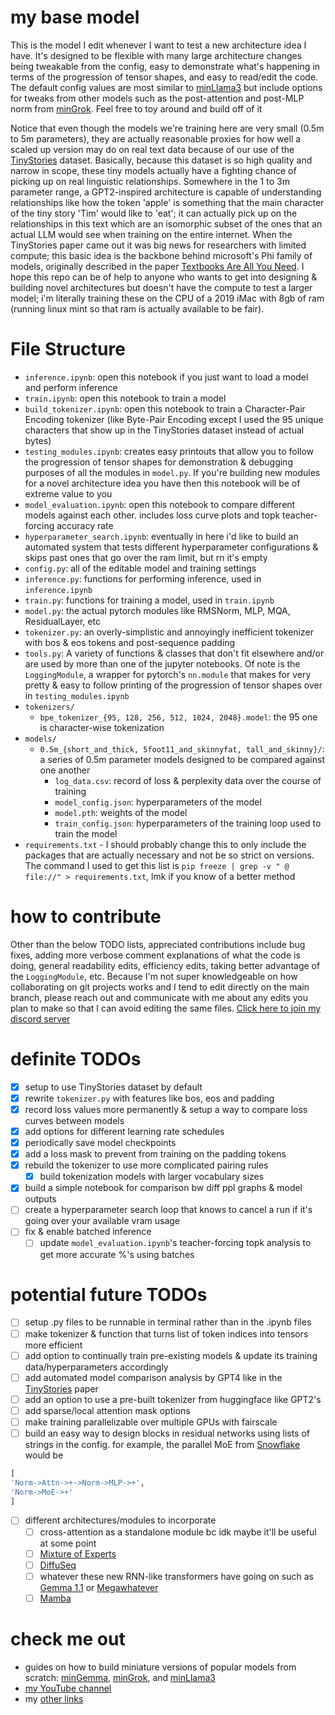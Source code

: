 # my base model
This is the model I edit whenever I want to test a new architecture idea I have. It's designed to be flexible with many large architecture changes being tweakable from the config, easy to demonstrate what's happening in terms of the progression of tensor shapes, and easy to read/edit the code. The default config values are most similar to [minLlama3](https://github.com/evintunador/minLlama3) but include options for tweaks from other models such as the post-attention and post-MLP norm from [minGrok](https://github.com/evintunador/minGrok). Feel free to toy around and build off of it

Notice that even though the models we're training here are very small (0.5m to 5m parameters), they are actually reasonable proxies for how well a scaled up version may do on real text data because of our use of the [TinyStories](https://arxiv.org/abs/2305.07759) dataset. Basically, because this dataset is so high quality and narrow in scope, these tiny models actually have a fighting chance of picking up on real linguistic relationships. Somewhere in the 1 to 3m parameter range, a GPT2-inspired architecture is capable of understanding relationships like how the token 'apple' is something that the main character of the tiny story 'Tim' would like to 'eat'; it can actually pick up on the relationships in this text which are an isomorphic subset of the ones that an actual LLM would see when training on the entire internet. When the TinyStories paper came out it was big news for researchers with limited compute; this basic idea is the backbone behind microsoft's Phi family of models, originally described in the paper [Textbooks Are All You Need](https://arxiv.org/pdf/2306.11644). I hope this repo can be of help to anyone who wants to get into designing & building novel architectures but doesn't have the compute to test a larger model; i'm literally training these on the CPU of a 2019 iMac with 8gb of ram (running linux mint so that ram is actually available to be fair).

# File Structure
- `inference.ipynb`: open this notebook if you just want to load a model and perform inference
- `train.ipynb`: open this notebook to train a model
- `build_tokenizer.ipynb`: open this notebook to train a Character-Pair Encoding tokenizer (like Byte-Pair Encoding except I used the 95 unique characters that show up in the TinyStories dataset instead of actual bytes)
- `testing_modules.ipynb`: creates easy printouts that allow you to follow the progression of tensor shapes for demonstration & debugging purposes of all the modules in `model.py`. If you're building new modules for a novel architecture idea you have then this notebook will be of extreme value to you
- `model_evaluation.ipynb`: open this notebook to compare different models against each other. includes loss curve plots and topk teacher-forcing accuracy rate
- `hyperparameter_search.ipynb`: eventually in here i'd like to build an automated system that tests different hyperparameter configurations & skips past ones that go over the ram limit, but rn it's empty
- `config.py`: all of the editable model and training settings
- `inference.py`: functions for performing inference, used in `inference.ipynb`
- `train.py`: functions for training a model, used in `train.ipynb`
- `model.py`: the actual pytorch modules like RMSNorm, MLP, MQA, ResidualLayer, etc
- `tokenizer.py`: an overly-simplistic and annoyingly inefficient tokenizer with bos & eos tokens and post-sequence padding
- `tools.py`: A variety of functions & classes that don't fit elsewhere and/or are used by more than one of the jupyter notebooks. Of note is the `LoggingModule`, a wrapper for pytorch's `nn.module` that makes for very pretty & easy to follow printing of the progression of tensor shapes over in `testing_modules.ipynb`
- `tokenizers/`
    - `bpe_tokenizer_{95, 128, 256, 512, 1024, 2048}.model`: the 95 one is character-wise tokenization
- `models/`
    - `0.5m_{short_and_thick, 5foot11_and_skinnyfat, tall_and_skinny}/`: a series of 0.5m parameter models designed to be compared against one another
        - `log_data.csv`: record of loss & perplexity data over the course of training
        - `model_config.json`: hyperparameters of the model
        - `model.pth`: weights of the model
        - `train_config.json`: hyperparameters of the training loop used to train the model
- `requirements.txt` - I should probably change this to only include the packages that are actually necessary and not be so strict on versions. The command I used to get this list is `pip freeze | grep -v " @ file://" > requirements.txt`, lmk if you know of a better method

# how to contribute
Other than the below TODO lists, appreciated contributions include bug fixes, adding more verbose comment explanations of what the code is doing, general readability edits, efficiency edits, taking better advantage of the `LoggingModule`, etc. Because I'm not super knowledgeable on how collaborating on git projects works and I tend to edit directly on the main branch, please reach out and communicate with me about any edits you plan to make so that I can avoid editing the same files. [Click here to join my discord server](https://discord.gg/hTYQyDPpr9)

# definite TODOs
- [x] setup to use TinyStories dataset by default
- [x] rewrite `tokenizer.py` with features like bos, eos and padding
- [x] record loss values more permanently & setup a way to compare loss curves between models
- [x] add options for different learning rate schedules
- [x] periodically save model checkpoints
- [x] add a loss mask to prevent from training on the padding tokens
- [x] rebuild the tokenizer to use more complicated pairing rules
    - [x] build tokenization models with larger vocabulary sizes
- [x] build a simple notebook for comparison bw diff ppl graphs & model outputs
- [ ] create a hyperparameter search loop that knows to cancel a run if it's going over your available vram usage
- [ ] fix & enable batched inference
    - [ ] update `model_evaluation.ipynb`'s teacher-forcing topk analysis to get more accurate %'s using batches

# potential future TODOs
- [ ] setup .py files to be runnable in terminal rather than in the .ipynb files
- [ ] make tokenizer & function that turns list of token indices into tensors more efficient
- [ ] add option to continually train pre-existing models & update its training data/hyperparameters accordingly
- [ ] add automated model comparison analysis by GPT4 like in the [TinyStories](https://arxiv.org/abs/2305.07759) paper
- [ ] add an option to use a pre-built tokenizer from huggingface like GPT2's
- [ ] add sparse/local attention mask options
- [ ] make training parallelizable over multiple GPUs with fairscale
- [ ] build an easy way to design blocks in residual networks using lists of strings in the config. for example, the parallel MoE from [Snowflake](https://www.snowflake.com/en/) would be
```Python
[
'Norm->Attn->+->Norm->MLP->+',
'Norm->MoE->+'
]
```
- [ ] different architectures/modules to incorporate
    - [ ] cross-attention as a standalone module bc idk maybe it'll be useful at some point
    - [ ] [Mixture of Experts]()
    - [ ] [DiffuSeq](https://arxiv.org/abs/2210.08933)
    - [ ] whatever these new RNN-like transformers have going on such as [Gemma 1.1](https://arxiv.org/abs/2402.19427) or [Megawhatever]()
    - [ ] [Mamba](https://arxiv.org/abs/2312.00752)

# check me out
- guides on how to build miniature versions of popular models from scratch: [minGemma](https://github.com/evintunador/minGemma), [minGrok](https://github.com/evintunador/minGrok), and [minLlama3](https://github.com/evintunador/minLlama3)
- [my YouTube channel](https://www.youtube.com/@Tunadorable)
- my [other links](https://linktr.ee/tunadorable)